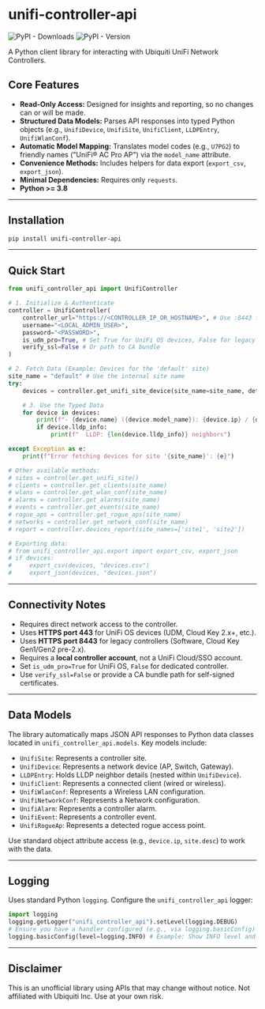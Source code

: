 # unifi-controller-api

![PyPI - Downloads](https://img.shields.io/pypi/dw/unifi-controller-api)
![PyPI - Version](https://img.shields.io/pypi/v/unifi-controller-api)


A Python client library for interacting with Ubiquiti UniFi Network Controllers.



## Core Features

*   **Read-Only Access:** Designed for insights and reporting, so no changes can or will be made.
*   **Structured Data Models:** Parses API responses into typed Python objects (e.g., `UnifiDevice`, `UnifiSite`, `UnifiClient`, `LLDPEntry`, `UnifiWlanConf`).
*   **Automatic Model Mapping:** Translates model codes (e.g., `U7PG2`) to friendly names ("UniFi® AC Pro AP") via the `model_name` attribute.
*   **Convenience Methods:** Includes helpers for data export (`export_csv`, `export_json`).
*   **Minimal Dependencies:** Requires only `requests`.
*   **Python >= 3.8**

---

## Installation

```bash
pip install unifi-controller-api
```

---

## Quick Start

```python
from unifi_controller_api import UnifiController

# 1. Initialize & Authenticate
controller = UnifiController(
    controller_url="https://<CONTROLLER_IP_OR_HOSTNAME>", # Use :8443 for dedicated controller
    username="<LOCAL_ADMIN_USER>",
    password="<PASSWORD>",
    is_udm_pro=True, # Set True for UniFi OS devices, False for legacy
    verify_ssl=False # Or path to CA bundle
)

# 2. Fetch Data (Example: Devices for the 'default' site)
site_name = "default" # Use the internal site name
try:
    devices = controller.get_unifi_site_device(site_name=site_name, detailed=True)

    # 3. Use the Typed Data
    for device in devices:
        print(f"- {device.name} ({device.model_name}): {device.ip} / {device.mac}")
        if device.lldp_info:
            print(f"  LLDP: {len(device.lldp_info)} neighbors")

except Exception as e:
    print(f"Error fetching devices for site '{site_name}': {e}")

# Other available methods:
# sites = controller.get_unifi_site()
# clients = controller.get_clients(site_name)
# wlans = controller.get_wlan_conf(site_name)
# alarms = controller.get_alarms(site_name)
# events = controller.get_events(site_name)
# rogue_aps = controller.get_rogue_aps(site_name)
# networks = controller.get_network_conf(site_name)
# report = controller.devices_report(site_names=['site1', 'site2'])

# Exporting data:
# from unifi_controller_api.export import export_csv, export_json
# if devices:
#     export_csv(devices, "devices.csv")
#     export_json(devices, "devices.json")
```

---

## Connectivity Notes

*   Requires direct network access to the controller.
*   Uses **HTTPS port 443** for UniFi OS devices (UDM, Cloud Key 2.x+, etc.).
*   Uses **HTTPS port 8443** for legacy controllers (Software, Cloud Key Gen1/Gen2 pre-2.x).
*   Requires a **local controller account**, not a UniFi Cloud/SSO account.
*   Set `is_udm_pro=True` for UniFi OS, `False` for dedicated controller.
*   Use `verify_ssl=False` or provide a CA bundle path for self-signed certificates.

---

## Data Models

The library automatically maps JSON API responses to Python data classes located in `unifi_controller_api.models`. Key models include:

*   `UnifiSite`: Represents a controller site.
*   `UnifiDevice`: Represents a network device (AP, Switch, Gateway).
*   `LLDPEntry`: Holds LLDP neighbor details (nested within `UnifiDevice`).
*   `UnifiClient`: Represents a connected client (wired or wireless).
*   `UnifiWlanConf`: Represents a Wireless LAN configuration.
*   `UnifiNetworkConf`: Represents a Network configuration.
*   `UnifiAlarm`: Represents a controller alarm.
*   `UnifiEvent`: Represents a controller event.
*   `UnifiRogueAp`: Represents a detected rogue access point.

Use standard object attribute access (e.g., `device.ip`, `site.desc`) to work with the data.

---

## Logging

Uses standard Python `logging`. Configure the `unifi_controller_api` logger:

```python
import logging
logging.getLogger("unifi_controller_api").setLevel(logging.DEBUG)
# Ensure you have a handler configured (e.g., via logging.basicConfig)
logging.basicConfig(level=logging.INFO) # Example: Show INFO level and above
```

---

## Disclaimer

This is an unofficial library using APIs that may change without notice. Not affiliated with Ubiquiti Inc. Use at your own risk.
